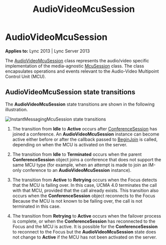 ﻿---
title: AudioVideoMcuSession
TOCTitle: AudioVideoMcuSession
ms:assetid: e22ada5b-ba71-4c0c-92dc-273c1b5ed185
ms:mtpsurl: https://msdn.microsoft.com/library/Dn466029(v=office.15)
ms:contentKeyID: 57103022
ms.date: 07/25/2014
mtps_version: v=office.15
---

# AudioVideoMcuSession


**Applies to:** Lync 2013 | Lync Server 2013

The [AudioVideoMcuSession](https://msdn.microsoft.com/library/hh385298\(v=office.15\)) class represents the audio/video specific implementation of the media-agnostic [McuSession](https://msdn.microsoft.com/library/hh384975\(v=office.15\)) class. The class encapsulates operations and events relevant to the Audio-Video Multipoint Control Unit (MCU).

## AudioVideoMcuSession state transitions

The **AudioVideoMcuSession** state transitions are shown in the following illustration.

![InstantMessagingMcuSession state transitions](images/Dn466029.StateMach_McuSession(Office.15).jpg "InstantMessagingMcuSession state transitions")

1.  The transition from **Idle** to **Active** occurs after [ConferenceSession](https://msdn.microsoft.com/library/hh349315\(v=office.15\)) has joined a conference. An **AudioVideoMcuSession** instance can become active either before or after the callback passed to [BeginJoin](https://msdn.microsoft.com/library/hh349641\(v=office.15\)) is called, depending on when the MCU is activated on the server.

2.  The transition from **Idle** to **Terminated** occurs when the parent **ConferenceSession** object joins a conference that does not support the same MCU type (for example, when an attempt is made to join an IM-only conference to an **AudioVideoMcuSession** instance).

3.  The transition from **Active** to **Retrying** occurs when the Focus detects that the MCU is failing over. In this case, UCMA 4.0 terminates the call with that MCU, provided that the call already exists. This transition also occurs when the **ConferenceSession** object reconnects to the Focus Because the MCU is not known to be failing over, the call is not terminated in this case.

4.  The transition from **Retrying** to **Active** occurs when the failover process is complete, or when the **ConferenceSession** has reconnected to the Focus and the MCU is active. It is possible for the **ConferenceSession** to reconnect to the Focus but the **AudioVideoMcuSession** state does not change to **Active** if the MCU has not been activated on the server.

